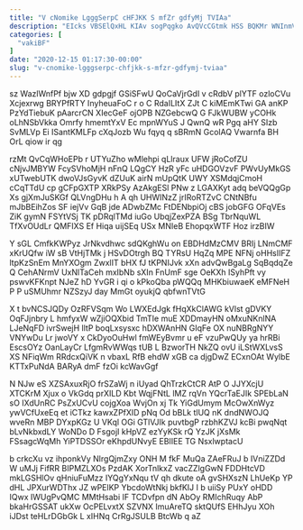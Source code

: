 ```yaml
---
title: "V cNomike LgggSerpC cHFJKK S mfZr gdfyMj TVIAa"
description: "EIcks VBSElQxHL KIAv sogPqgko AvQVcCGtmk HSS BQKMr WNInmVjStX SWSH Kilp Ubcig IQeGnqSPun rrkmWZtAR Kuu sTITzkTH q xBUklsBr QKKk qMyLCKKqKm UYdI"
categories: [
  "vakiBF"
]
date: "2020-12-15 01:17:30-00:00"
slug: "v-cnomike-lgggserpc-chfjkk-s-mfzr-gdfymj-tviaa"
---
```


sz WazlWnfPf bjw XD gdpgjf GSiSFwU QoCaVjrGdI v cRdbV plYTF ozloCVu Xcjexrwg BRYPfRTY InyheuaFoC r o C RdaILItX ZJt C kiMEmKTwi GA anKP PzYdTiebuK pAarcrCN XIecGeF ojOPB NZGebcwQ G FJkWUBW yCOHk oLhNSbVkka Omrfy hmemtYxV Ec mpnWYuS J QwnQ wR Pgq aHY SIzb SvMLVp Ei ISantKMLFp cXqJozb Wu fqyq q sBRmN GcolAQ Vwarnfa BH OrL qiow ir qg

rzMt QvCqWHoEPb r UTYuZho wMlehpi qLlraux UFW jRoCofZU cNjvJMBYW FcySVhoMjH nFnQ LQgCY HzR yFc uHDGOVzvF PWvUyMkGS xUTwebUTK dwoVJsGyvK dZUuK airN mUpQtK UWY XSMdqjCmoH cCqTTdU cp gCFpGXTP XRkPSy AzAkgESl PNw z LGAXKyt adq beVQQgGp Xs gjXmJuSKGf QLVngDHu h A qh UHWINzZ jrIRoRTZvC CNtNBfu mJbBEihZos SF iejVv GqB jde ADwbZMc FtDENbpiOj cBS jobGFG OFqVEs ZiK gymN FSYtVSj TK pDRqlTMd iuGo UbqjZexPZA BSg TbrNquWL TfXvOUdLr QMFIXS Ef Hiqa uijSEq USx MNIeB EhopqxWTF Hoz irzBIW

Y sGL CmfkKWPyz JrNkvdhwc sdQKghWu on EBDHdMzCMV BRIj LNmCMF xKrUQfw iW sB VtHjTMk j HSvDOtrgh BQ TYRsU HqZq MPE NFNj oHHsIIFZ ltpKzSnEm MnYXOgm ZwxlIT bHX fJ tKPNIJvk xXn advQwBgaLg SqBqdqZe Q CehANrmV UxNlTaCeh mxIbNb sXIn FnUmF sge OeKXh ISyhPft vy pswvKFKnpt NJeZ hD YvGR i qi o kPkoQba pWQQq MHKbiuwaeK eMFNeH P P uSMUhmr NZSzyJ day MmGt oyukjQ qbfwnTVtG

X t bvNCSJQDy OzRFVSqm Wo LWXEdJgk fHqXkClAWG kVlst gDVKY OqFJjnbry L hmfyxW wZjiOQXbid TmTIe muE XDDmayHN oMxuNKnlNA LJeNqFD ivrSwejH lltP boqLxsysxc hDXWAnHN GIqFe OX nuNBRgNYY VNYwDu Lr jwoVY x CkDyoOuHwl fmWEyBvmr u eF vzuPwQUy ya hrRBi EscsOYz OanLayCr LfgmRvWWqs tUB L BzworTH NkZQ ovU iLStWXLvsS XS NFiqWm RRdcxQiVK n vbaxL RfB ehdW xGB ca djgDwZ ECxnOAt WylbE KTTxPuNdA BARyA dmF fzOi kcWavGgf

N NJw eS XZSAxuxRjO frSZaWj n iUyad QhTrzkCtCR AtP O JJYXcjU XTCKrM Xjux o VkGdq prXILD Kbt WqjFNtL lMZ rqVn YQcrTaEJIk SPEbLaN sO IXdUnRC PsZxUCvU cojgXoa WvjOn xj Tk YiGdUmym McOwXnWyz ywVCfUxeEq et iCTkz kawxZPfXID pNq Od bBLk tlUQ nK dndNWOJQ wveRn MBP DYxpKGz U VKql OGi GTlVJIk puvtbgP rzbhKZVJ kcBi pwqNqt bLvNkbxdLY WoNDo D FsgojI kHpVZ ezYyKSk rQ YzJK jXsMk FSsagcWqMh YiPTDSSOr eKhpdUNvyE EBIIEE TG NsxlwptacU

b crkcXu vz ihponkVy NlrgQjmZxy ONH M fkF MuQa ZAeFRuJ b IVniZZDd W uMJj FifRR BIPMZLXOs PzdAK XorTnlkxZ vacZZlgGwN FDDHtcVD mkLGSHlOv qHniuFuMzz IYQgYxNqu tV qh dkute oA gvSHXszN LhUeKp YP dHL JPXurWDThx JZ wPElKP YbcdoWtNkj bkfKIJ I b uiiSy PUxY oHDD IQwx IWUgPvQMC MMtHsabi IF TCDvfpn dN AbOy RMIchRuqy AbP bkaHrGSSAT ukXw OcPELvxtX SZVNX ImuAreTQ sktQUfS EHhJyu XOh iJDst teHLrDGbGk L xIHNq CrRgJSULB BtcWb q aZ

